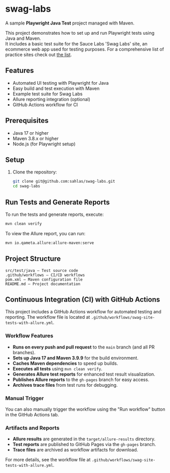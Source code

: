 # swag-labs

A sample **Playwright Java Test** project managed with Maven.

This project demonstrates how to set up and run Playwright tests using Java and Maven.  
It includes a basic test suite for the Sauce Labs 'Swag Labs' site, an ecommerce web app used for testing purposes. For a comprehensive list of practice sites check out [the list](https://www.linkedin.com/pulse/best-test-demo-sites-practicing-software-automation-mark-nicoll-bjsme/).

## Features

- Automated UI testing with Playwright for Java
- Easy build and test execution with Maven
- Example test suite for Swag Labs
- Allure reporting integration (optional)
- GitHub Actions workflow for CI

## Prerequisites

- Java 17 or higher
- Maven 3.8.x or higher
- Node.js (for Playwright setup)

## Setup

1. Clone the repository:
   ```sh
   git clone git@github.com:sahlas/swag-labs.git
   cd swag-labs
    ```

## Run Tests and Generate Reports

To run the tests and generate reports, execute:

```sh
mvn clean verify
```

To view the Allure report, you can run:

```sh
mvn io.qameta.allure:allure-maven:serve 
```

## Project Structure

```plaintext
src/test/java — Test source code
.github/workflows — CI/CD workflows
pom.xml — Maven configuration file
README.md — Project documentation
```
## Continuous Integration (CI) with GitHub Actions

This project includes a GitHub Actions workflow for automated testing and reporting. The workflow file is located at `.github/workflows/swag-site-tests-with-allure.yml`.

### Workflow Features

- **Runs on every push and pull request** to the `main` branch (and all PR branches).
- **Sets up Java 17 and Maven 3.9.9** for the build environment.
- **Caches Maven dependencies** to speed up builds.
- **Executes all tests** using `mvn clean verify`.
- **Generates Allure test reports** for enhanced test result visualization.
- **Publishes Allure reports** to the `gh-pages` branch for easy access.
- **Archives trace files** from test runs for debugging.

### Manual Trigger

You can also manually trigger the workflow using the "Run workflow" button in the GitHub Actions tab.

### Artifacts and Reports

- **Allure results** are generated in the `target/allure-results` directory.
- **Test reports** are published to GitHub Pages via the `gh-pages` branch.
- **Trace files** are archived as workflow artifacts for download.

For more details, see the workflow file at `.github/workflows/swag-site-tests-with-allure.yml`.